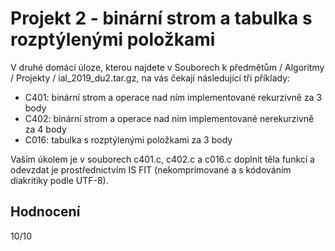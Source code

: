 # Projekt 2 - binární strom a tabulka s rozptýlenými položkami
V druhé domácí úloze, kterou najdete v Souborech k předmětům / Algoritmy / Projekty / ial_2019_du2.tar.gz, na vás čekají následující tři příklady:
- C401: binární strom a operace nad ním implementované rekurzivně za 3 body
- C402: binární strom a operace nad ním implementované nerekurzivně za 4 body
- C016: tabulka s rozptýlenými položkami za 3 body

Vaším úkolem je v souborech c401.c, c402.c a c016.c doplnit těla funkcí a odevzdat je prostřednictvím IS FIT (nekomprimované a s kódováním diakritiky podle UTF-8).

## Hodnocení
10/10
